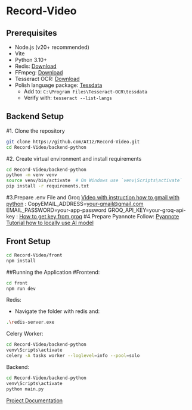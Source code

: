 # Record-Video
## Prerequisites

- Node.js (v20+ recommended)
- Vite
- Python 3.10+
- Redis: [Download](https://github.com/tporadowski/redis/releases)
- FFmpeg: [Download](https://github.com/btbn/ffmpeg-builds/releases)
- Tesseract OCR: [Download](https://github.com/UB-Mannheim/tesseract/wiki)
 - Polish language package: [Tessdata](https://github.com/tesseract-ocr/tessdata)
   - Add to: `C:\Program Files\Tesseract-OCR\tessdata`
   - Verify with: `tesseract --list-langs`

## Backend Setup

#1. Clone the repository
```bash
git clone https://github.com/At1z/Record-Video.git
cd Record-Video/backend-python
```
#2. Create virtual environment and install requirements
```bash
cd Record-Video/backend-python
python -m venv venv
source venv/bin/activate  # On Windows use `venv\Scripts\activate`
pip install -r requirements.txt
```
#3.Prepare .env File and Groq
[Video with instruction how to gmail with python]( https://www.youtube.com/watch?v=g_j6ILT-X0k&list=LL&index=7&t=405s) :
CopyEMAIL_ADDRESS=your-gmail@gmail.com
EMAIL_PASSWORD=your-app-password
GROQ_API_KEY=your-groq-api-key : [How to get key from groq](https://groq.com)
#4.Prepare Pyannote
Follow: [Pyannote Tutorial how to locally use AI model](https://github.com/pyannote/pyannote-audio/blob/develop/tutorials/community/offline_usage_speaker_diarization.ipynb)

## Front Setup
```bash
cd Record-Video/front
npm install 
```
##Running the Application
#Frontend:
```bash
cd front
npm run dev
```
Redis:
- Navigate the folder with redis and:
```bash
.\redis-server.exe
```
Celery Worker:
```bash
cd Record-Video/backend-python
venv\Scripts\activate
celery -A tasks worker --loglevel=info --pool=solo
```
Backend:
```bash
cd Record-Video/backend-python
venv\Scripts\activate
python main.py
```
<a href="https://docs.google.com/document/d/1y44XQAZmGFZomasfDyaR7TZ-tADvDPqC/edit?usp=sharing&ouid=100259043549172761957&rtpof=true&sd=true">Project Documentation</a>


